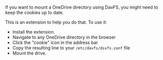 If you want to mount a OneDrive directory using DavFS, you might need to
keep the cookies up to date.

This is an extension to help you do that. To use it:

* Install the extension.
* Navigate to any OneDrive directory in the browser
* Click the "cookie" icon in the address bar
* Copy the resulting line to your `/etc/davfs/dsvfs.conf` file
* Mount the drive.